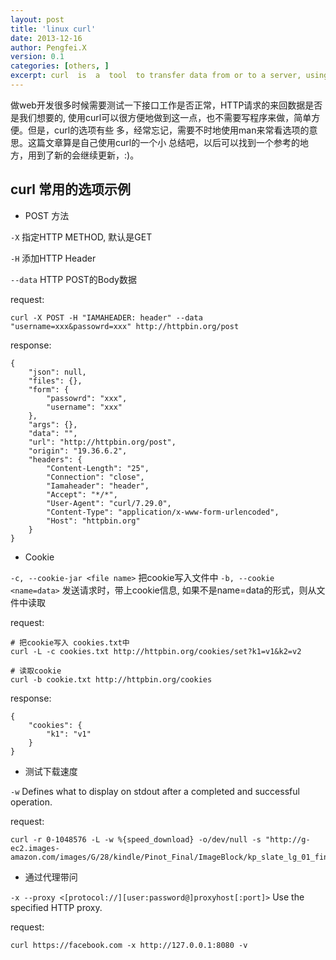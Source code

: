 ```yaml
---
layout: post
title: 'linux curl'
date: 2013-12-16
author: Pengfei.X
version: 0.1
categories: [others, ]
excerpt: curl  is  a  tool  to transfer data from or to a server, using one of the supported protocols (DICT, FILE, FTP, FTPS, GOPHER, HTTP, HTTPS, IMAP, IMAPS, LDAP, LDAPS, POP3, POP3S, RTMP, RTSP, SCP, SFTP,  SMTP,  SMTPS,  TELNET and TFTP).  The command is designed to work without user interaction.
---
```



做web开发很多时候需要测试一下接口工作是否正常，HTTP请求的来回数据是否是我们想要的,
使用curl可以很方便地做到这一点，也不需要写程序来做，简单方便。但是，curl的选项有些
多，经常忘记，需要不时地使用man来常看选项的意思。这篇文章算是自己使用curl的一个小
总结吧，以后可以找到一个参考的地方，用到了新的会继续更新，:)。

## curl 常用的选项示例 ##


- POST 方法

`-X` 指定HTTP METHOD, 默认是GET 

`-H` 添加HTTP Header 

`--data` HTTP POST的Body数据 


request:

    curl -X POST -H "IAMAHEADER: header" --data "username=xxx&passowrd=xxx" http://httpbin.org/post


response:

    {
        "json": null,
        "files": {},
        "form": {
            "passowrd": "xxx",
            "username": "xxx"
        },
        "args": {},
        "data": "",
        "url": "http://httpbin.org/post",
        "origin": "19.36.6.2",
        "headers": {
            "Content-Length": "25",
            "Connection": "close",
            "Iamaheader": "header",
            "Accept": "*/*",
            "User-Agent": "curl/7.29.0",
            "Content-Type": "application/x-www-form-urlencoded",
            "Host": "httpbin.org"
        }
    }



- Cookie

`-c, --cookie-jar <file name>` 把cookie写入文件中
`-b, --cookie <name=data>` 发送请求时，带上cookie信息, 如果不是name=data的形式，则从文件中读取


request:
    
    # 把cookie写入 cookies.txt中
    curl -L -c cookies.txt http://httpbin.org/cookies/set?k1=v1&k2=v2

    # 读取cookie
    curl -b cookie.txt http://httpbin.org/cookies


response:
    
    {
        "cookies": {
            "k1": "v1" 
        }
    }



- 测试下载速度

`-w` Defines  what  to  display  on stdout after a completed and successful operation.


request:

    curl -r 0-1048576 -L -w %{speed_download} -o/dev/null -s "http://g-ec2.images-amazon.com/images/G/28/kindle/Pinot_Final/ImageBlock/kp_slate_lg_01_final_CN._V366214291_.jpg"
    


- 通过代理带问

`-x --proxy <[protocol://][user:password@]proxyhost[:port]>` Use the specified HTTP proxy. 

  
request:

    curl https://facebook.com -x http://127.0.0.1:8080 -v
